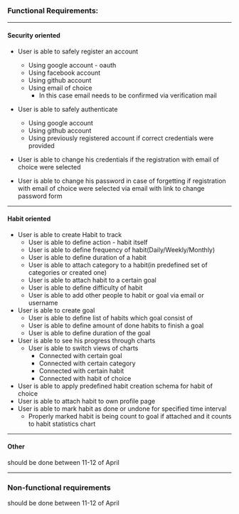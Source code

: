 
### Functional Requirements:

___
#### Security oriented
* User is able to safely register an account
  * Using google account - oauth 
  * Using facebook account
  * Using github account  
  * Using email of choice
    * In this case email needs to be confirmed via verification mail

* User is able to safely authenticate
  * Using google account
  * Using github account 
  * Using previously registered account if correct credentials were provided

* User is able to change his credentials if the registration with email of choice were selected
* User is able to change his password in case of forgetting if registration with email of choice were selected via email with link to change password form
___
#### Habit oriented
* User is able to create Habit to track
    * User is able to define action - habit itself 
    * User is able to define frequency of habit(Daily/Weekly/Monthly)
    * User is able to define duration of a habit
    * User is able to attach category to a habit(in predefined set of categories or created one)
    * User is able to attach habit to a certain goal
    * User is able to define difficulty of habit
    * User is able to add other people to habit or goal via email or username
* User is able to create goal
  * User is able to define list of habits which goal consist of 
  * User is able to define amount of done habits to finish a goal
  * User is able to define duration of the goal
* User is able to see his progress through charts 
  * User is able to switch views of charts
    * Connected with certain goal 
    * Connected with certain category
    * Connected with certain habit
    * Connected with habit of choice 
* User is able to apply predefined habit creation schema for habit of choice
* User is able to attach habit to own profile page
* User is able to mark habit as done or undone for specified time interval 
  * Properly marked habit is being count to goal if attached and it counts to habit statistics chart

___
#### Other 

should be done between 11-12 of April
 
___

### Non-functional requirements

should be done between 11-12 of April
